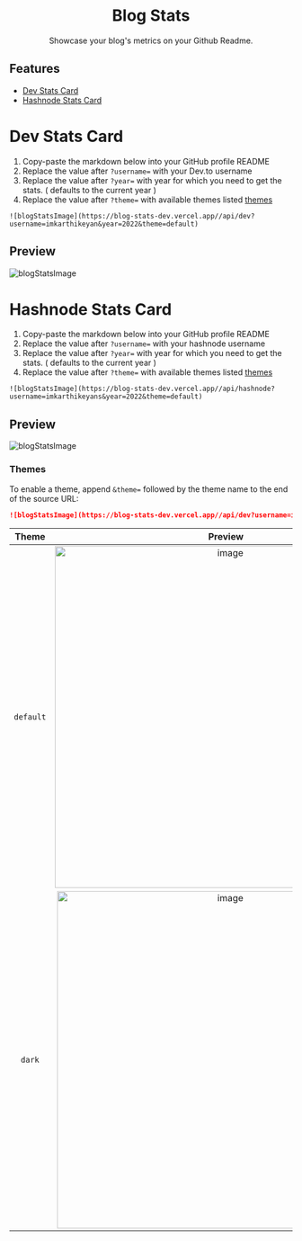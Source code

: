 <h1 align="center">Blog Stats</h1>

<p align="center"> Showcase your blog's metrics on your Github Readme. </p> 


## Features

-   [Dev Stats Card](#dev-stats-card)
-   [Hashnode Stats Card](#hashnode-stats-card)

# Dev Stats Card

1. Copy-paste the markdown below into your GitHub profile README
2. Replace the value after `?username=` with your Dev.to username
3. Replace the value after `?year=` with year for which you need to get the stats. ( defaults to the current year )
4. Replace the value after `?theme=` with available themes listed [themes](#themes)

```
![blogStatsImage](https://blog-stats-dev.vercel.app//api/dev?username=imkarthikeyan&year=2022&theme=default)
```

## Preview 

![blogStatsImage](https://blog-stats-dev.vercel.app//api/dev?username=imkarthikeyan&year=2022&theme=default)

# Hashnode Stats Card

1. Copy-paste the markdown below into your GitHub profile README
2. Replace the value after `?username=` with your hashnode username
3. Replace the value after `?year=` with year for which you need to get the stats. ( defaults to the current year )
4. Replace the value after `?theme=` with available themes listed [themes](#themes)

```
![blogStatsImage](https://blog-stats-dev.vercel.app//api/hashnode?username=imkarthikeyans&year=2022&theme=default)
```

## Preview

![blogStatsImage](https://blog-stats-dev.vercel.app//api/hashnode?username=imkarthikeyans&year=2022&theme=default)

### Themes

To enable a theme, append `&theme=` followed by the theme name to the end of the source URL:

```md
![blogStatsImage](https://blog-stats-dev.vercel.app//api/dev?username=imkarthikeyans&year=2022&theme=default)
```

|     Theme      |                            Preview                            |
| :------------: | :-----------------------------------------------------------: |
|   `default`    |          <img width="608" alt="image" src="https://user-images.githubusercontent.com/23126394/223491939-9b9c4a8b-c849-4ef2-b342-bc900c646bd2.png">          |
|     `dark`     |          <img width="600" alt="image" src="https://user-images.githubusercontent.com/23126394/223495905-79f24fcc-400e-472b-80c4-d93808cdfc14.png">            |



